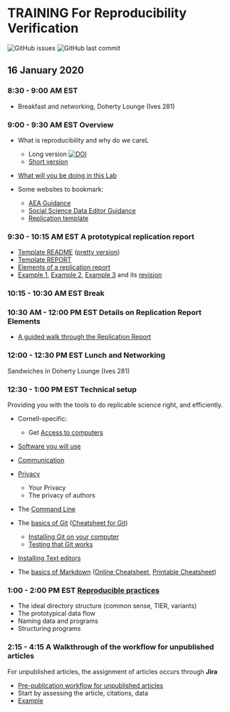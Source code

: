 TRAINING For Reproducibility Verification
=========================================


![GitHub issues](https://img.shields.io/github/issues-raw/labordynamicsinstitute/replicability-training.svg?style=flat) ![GitHub last commit](https://img.shields.io/github/last-commit/labordynamicsinstitute/replicability-training.svg?style=flat)

16 January  2020
------
### 8:30 - 9:00 AM EST

- Breakfast and networking, Doherty Lounge (Ives 281) 

###  9:00 - 9:30 AM EST Overview
  + What is reproducibility and why do we careL 
    - Long version [![DOI](https://zenodo.org/badge/DOI/10.5281/zenodo.3403351.svg)](https://doi.org/10.5281/zenodo.3403351)
    - [Short version](Overview-Motivation-AEA-Replication.pdf)

  + [What will you be doing in this Lab](Overview_lab.md)
  + Some websites to bookmark:
    - [AEA Guidance](https://aeadataeditor.github.io/aea-de-guidance/)
    - [Social Science Data Editor Guidance](https://social-science-data-editors.github.io/guidance/)
    - [Replication template](https://github.com/AEADataEditor/replication-template)

### 9:30 - 10:15 AM EST A prototypical replication report
  + [Template README](https://github.com/AEADataEditor/aea-de-guidance/blob/master/template-README.md) ([pretty version](https://aeadataeditor.github.io/aea-de-guidance/template-README.html))
  + [Template REPORT](https://github.com/AEADataEditor/replication-template/blob/master/REPLICATION.md)
  + [Elements of a replication report](Replication-Report-Overview.pdf)
  + [Example 1](sample_report.md), [Example 2](REPLICATION-AEAREP278.md), [Example 3](REPLICATION-AEAREP282.md) and its [revision](REPLICATION-AEAREP282-revised.md)

### 10:15 - 10:30 AM EST Break

### 10:30 AM - 12:00 PM EST Details on Replication Report Elements

  + [A guided walk through the Replication Report](Details_Replication_Report.md)


### 12:00 - 12:30 PM EST Lunch and Networking

Sandwiches in Doherty Lounge (Ives 281) 

### 12:30 - 1:00 PM EST Technical setup
Providing you with the tools to do replicable science right, and efficiently.
  + Cornell-specific:
    + Get [Access to computers](Access_to_computers.md)
  + [Software you will use](Software_for_replication.md)
  + [Communication](Communication.md)
  + [Privacy](Privacy.md)
    + Your Privacy
    + The privacy of authors

  + The [Command Line](https://github.com/labordynamicsinstitute/computing4economists/blob/master/Git_CL_Slides/intro_command_line.md)
  + The [basics of Git](Basics_of_Git.md) ([Cheatsheet for Git](https://www.atlassian.com/git/tutorials/atlassian-git-cheatsheet))
    + [Installing Git on your computer](https://github.com/labordynamicsinstitute/ldi-lab-standards/wiki/Setting-up-Git)
    + [Testing that Git works](Testing_that_Git_works.md)
  + [Installing Text editors](Installing_text_editors.md)  
  + The [basics of Markdown](Basics_of_Markdown.md) ([Online Cheatsheet](https://github.com/adam-p/markdown-here/wiki/Markdown-Cheatsheet), [Printable Cheatsheet](https://guides.github.com/pdfs/markdown-cheatsheet-online.pdf))
    

###  1:00 - 2:00 PM EST  [Reproducible practices](Reproducible_practices.md)
  + The ideal directory structure (common sense, TIER, variants) 
  + The prototypical data flow
  + Naming data and programs
  + Structuring programs




### 2:15 - 4:15 A Walkthrough of the workflow for unpublished articles

For unpublished articles, the assignment of articles occurs through **Jira**
+ [Pre-publication workflow for unpublished articles](../jira-workflow-training.md)
+ Start by assessing the article, citations, data
+ [Example](jira_replication_example.md)

